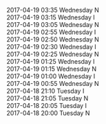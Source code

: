 2017-04-19 03:35 Wednesday  N  
2017-04-19 03:15 Wednesday  I  
2017-04-19 03:05 Wednesday  N  
2017-04-19 02:55 Wednesday  I  
2017-04-19 02:50 Wednesday  N  
2017-04-19 02:30 Wednesday  I  
2017-04-19 02:25 Wednesday  N  
2017-04-19 01:25 Wednesday  I  
2017-04-19 01:15 Wednesday  N  
2017-04-19 01:00 Wednesday  I  
2017-04-19 00:55 Wednesday  N  
2017-04-18 21:10 Tuesday  I  
2017-04-18 21:05 Tuesday  N  
2017-04-18 20:05 Tuesday  I  
2017-04-18 20:00 Tuesday  N  

